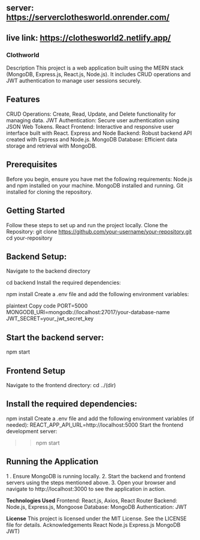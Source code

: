 ## server: https://serverclothesworld.onrender.com/
## live link: https://clothesworld2.netlify.app/

### Clothworld 
Description
This project is a web application built using the MERN stack (MongoDB, Express.js, React.js, Node.js). It includes CRUD operations and JWT authentication to manage user sessions securely.

## Features
CRUD Operations: Create, Read, Update, and Delete functionality for managing data.
JWT Authentication: Secure user authentication using JSON Web Tokens.
React Frontend: Interactive and responsive user interface built with React.
Express and Node Backend: Robust backend API created with Express and Node.js.
MongoDB Database: Efficient data storage and retrieval with MongoDB.

## Prerequisites
Before you begin, ensure you have met the following requirements:
Node.js and npm installed on your machine.
MongoDB installed and running.
Git installed for cloning the repository.

## Getting Started
Follow these steps to set up and run the project locally.
Clone the Repository:
git clone https://github.com/your-username/your-repository.git
cd your-repository

## Backend Setup:
Navigate to the backend directory

cd backend
Install the required dependencies:


npm install
Create a .env file and add the following environment variables:

plaintext
Copy code
PORT=5000
MONGODB_URI=mongodb://localhost:27017/your-database-name
JWT_SECRET=your_jwt_secret_key
## Start the backend server:
npm start
## Frontend Setup
Navigate to the frontend directory:
cd ../(dir)

## Install the required dependencies:
npm install
Create a .env file and add the following environment variables (if needed):
REACT_APP_API_URL=http://localhost:5000
Start the frontend development server:

>> npm start

## Running the Application
1 . Ensure MongoDB is running locally.
2. Start the backend and frontend servers using the steps mentioned above.
3. Open your browser and navigate to http://localhost:3000 to see the application in action.

**Technologies Used**
Frontend: React.js, Axios, React Router
Backend: Node.js, Express.js, Mongoose
Database: MongoDB
Authentication: JWT

**License**
This project is licensed under the MIT License. See the LICENSE file for details.
Acknowledgements
React
Node.js
Express.js
MongoDB
JWT)
 
 
